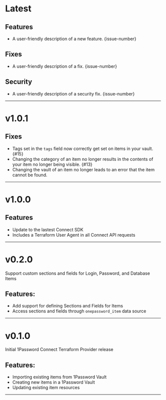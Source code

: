 [//]: # (START/LATEST)
# Latest

## Features
  * A user-friendly description of a new feature. {issue-number}

## Fixes
 * A user-friendly description of a fix. {issue-number}

## Security
 * A user-friendly description of a security fix. {issue-number}

---

[//]: # "START/v1.0.1"

# v1.0.1

## Fixes

- Tags set in the `tags` field now correctly get set on items in your vault. {#15}
- Changing the category of an item no longer results in the contents of your item no longer being visible. {#13}
- Changing the vault of an item no longer leads to an error that the item cannot be found.

---

[//]: # "START/v1.0.0"

# v1.0.0

## Features

- Update to the lastest Connect SDK
- Includes a Terraform User Agent in all Connect API requests

---

[//]: # "START/v0.2.0"

# v0.2.0

Support custom sections and fields for Login, Password, and Database Items

## Features:

- Add support for defining Sections and Fields for Items
- Access sections and fields through `onepassword_item` data source

---

[//]: # "START/v0.1.0"

# v0.1.0

Initial 1Password Connect Terraform Provider release

## Features:

- Importing existing items from 1Password Vault
- Creating new items in a 1Password Vault
- Updating existing item resources

---
